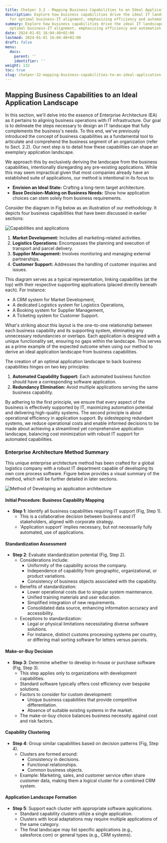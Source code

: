 ```yaml
---
title: Chatper 3.2 - Mapping Business Capabilities to an Ideal Application Landscape
description: Explore how business capabilities drive the ideal IT landscape design
  for optimal business-IT alignment, emphasizing efficiency and automation support.
summary: Explore how business capabilities drive the ideal IT landscape design for
  optimal business-IT alignment, emphasizing efficiency and automation support.
date: 2024-01-01 16:04:48+02:00
lastmod: 2024-01-01 16:04:48+02:00
draft: false
menu:
  docs:
    parent: ''
    identifier: ''
weight: 132
toc: true
slug: chatper-32-mapping-business-capabilities-to-an-ideal-application-landscape
---
```



## Mapping Business Capabilities to an Ideal Application Landscape

In this section, we'll delve into the essence of Enterprise Architecture (EA) as it pertains to aligning business operations with IT infrastructure. Our goal is to delineate the steps necessary to design an IT landscape that fully complements the business's needs. To this end, we've previously introduced the concept of business capabilities as a fundamental tool to articulate and comprehend the business segment of an organization (refer to Sect. 2.2). Our next step is to detail how these capabilities can shape an exemplary application landscape.

We approach this by exclusively deriving the landscape from the business capabilities, intentionally disregarding any pre-existing applications. While this may seem impractical given that most companies already have an established suite of applications, our method is intentional in its focus to:

- **Envision an Ideal State:** Crafting a long-term target architecture.
- **Base Decision-Making on Business Needs:** Show how application choices can stem solely from business requirements.

Consider the diagram in Fig below as an illustration of our methodology. It depicts four business capabilities that have been discussed in earlier sections:

![Capabilities and applications](https://cdn.sa.net/2024/02/05/yMXY4C9tchqwHxg.png)

1. **Market Development:** Includes all marketing-related activities.
2. **Logistics Operations:** Encompasses the planning and execution of transport and parcel delivery.
3. **Supplier Management:** Involves monitoring and managing external partnerships.
4. **Customer Support:** Addresses the handling of customer inquiries and issues.

This diagram serves as a typical representation, linking capabilities (at the top) with their respective supporting applications (placed directly beneath each). For instance:

- A CRM system for Market Development,
- A dedicated Logistics system for Logistics Operations,
- A Booking system for Supplier Management,
- A Ticketing system for Customer Support.

What's striking about this layout is the one-to-one relationship between each business capability and its supporting system, eliminating any unnecessary redundancies or overlaps. Each application is designed with a unique functionality set, ensuring no gaps within the landscape. This serves as a prime example of the expected outcome when using our method to derive an ideal application landscape from business capabilities.

The creation of an optimal application landscape to back business capabilities hinges on two key principles:

1. **Automated Capability Support:** Each automated business function should have a corresponding software application.
2. **Redundancy Elimination:** Avoid multiple applications serving the same business capability.

By adhering to the first principle, we ensure that every aspect of the business is effectively supported by IT, maximizing automation potential and delivering high-quality systems. The second principle is about operational efficiency in application support. By sidestepping redundant systems, we reduce operational costs and enable informed decisions to be made about achieving a streamlined yet comprehensive application landscape, balancing cost minimization with robust IT support for automated capabilities.

### Enterprise Architecture Method Summary

This unique enterprise architecture method has been crafted for a global logistics company with a robust IT department capable of developing its own core process software. Figure below provides a visual summary of the method, which will be further detailed in later sections.

![Method of Developing an application architecture](https://cdn.sa.net/2024/02/05/mCcoiBKYrt2jnIQ.png)

#### Initial Procedure: Business Capability Mapping

- **Step 1**: Identify all business capabilities requiring IT support (Fig, Step 1).
  - This is a collaborative decision between business and IT stakeholders, aligned with corporate strategy.
  - 'Application support' implies necessary, but not necessarily fully automated, use of applications.

#### Standardization Assessment

- **Step 2**: Evaluate standardization potential (Fig, Step 2).
  - Considerations include:
    - Uniformity of the capability across the company.
    - Independence of capability from geographic, organizational, or product variations.
    - Consistency of business objects associated with the capability.
  - Benefits of standardization:
    - Lower operational costs due to singular system maintenance.
    - Unified training materials and user education.
    - Simplified integration of new requirements.
    - Consolidated data source, enhancing information accuracy and accessibility.
  - Exceptions to standardization:
    - Legal or physical limitations necessitating diverse software solutions.
    - For instance, distinct customs processing systems per country, or differing mail sorting software for letters versus parcels.

#### Make-or-Buy Decision

- **Step 3**: Determine whether to develop in-house or purchase software (Fig, Step 3).
  - This step applies only to organizations with development capabilities.
  - Standard software typically offers cost efficiency over bespoke solutions.
  - Factors to consider for custom development:
    - Unique business capabilities that provide competitive differentiation.
    - Absence of suitable existing systems in the market.
  - The make-or-buy choice balances business necessity against cost and risk factors.

#### Capability Clustering

- **Step 4**: Group similar capabilities based on decision patterns (Fig, Step 4).
  - Clusters are formed around:
    - Consistency in decisions.
    - Functional relationships.
    - Common business objects.
  - Example: Marketing, sales, and customer service often share customer data, making them a logical cluster for a combined CRM system.

#### Application Landscape Formation

- **Step 5**: Support each cluster with appropriate software applications.
  - Standard capability clusters utilize a single application.
  - Clusters with local adaptations may require multiple applications of the same category.
  - The final landscape may list specific applications (e.g., salesforce.com) or general types (e.g., CRM systems).
